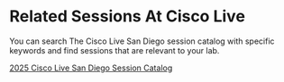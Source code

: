 # Related Sessions At Cisco Live

You can search The Cisco Live San Diego session catalog with specific keywords and find sessions that are relevant to your lab.

[2025 Cisco Live San Diego Session Catalog](https://www.ciscolive.com/global/learn/session-catalog.html#/)
